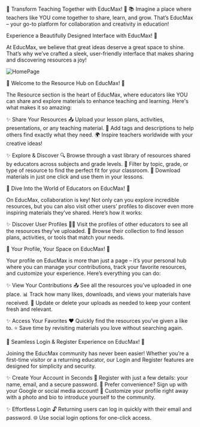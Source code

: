 🌟 Transform Teaching Together with EducMax! 🌟
📚 Imagine a place where teachers like YOU come together to share, learn, and grow. That’s EducMax – your go-to platform for collaboration and creativity in education!

Experience a Beautifully Designed Interface with EducMax! 🎨

At EducMax, we believe that great ideas deserve a great space to shine. That’s why we’ve crafted a sleek, user-friendly interface that makes sharing and discovering resources a joy!

![HomePage](educmax/github.gif)

📂 Welcome to the Resource Hub on EducMax! 🌟

The Resource section is the heart of EducMax, where educators like YOU can share and explore materials to enhance teaching and learning. Here's what makes it so amazing:

✨ Share Your Resources
📤 Upload your lesson plans, activities, presentations, or any teaching material.
🎨 Add tags and descriptions to help others find exactly what they need.
🌍 Inspire teachers worldwide with your creative ideas!

✨ Explore & Discover
🔍 Browse through a vast library of resources shared by educators across subjects and grade levels.
📑 Filter by topic, grade, or type of resource to find the perfect fit for your classroom.
💾 Download materials in just one click and use them in your lessons.



🌟 Dive Into the World of Educators on EducMax! 🌟

On EducMax, collaboration is key! Not only can you explore incredible resources, but you can also visit other users’ profiles to discover even more inspiring materials they’ve shared. Here’s how it works:

✨ Discover User Profiles
👩‍🏫 Visit the profiles of other educators to see all the resources they’ve uploaded.
🔎 Browse their collection to find lesson plans, activities, or tools that match your needs.


🌟 Your Profile, Your Space on EducMax! 🌟

Your profile on EducMax is more than just a page – it’s your personal hub where you can manage your contributions, track your favorite resources, and customize your experience. Here’s everything you can do:

✨ View Your Contributions
📤 See all the resources you’ve uploaded in one place.
📊 Track how many likes, downloads, and views your materials have received.
🎯 Update or delete your uploads as needed to keep your content fresh and relevant.

✨ Access Your Favorites
❤️ Quickly find the resources you’ve given a like to.
⭐ Save time by revisiting materials you love without searching again.

🔑 Seamless Login & Register Experience on EducMax! 🚀

Joining the EducMax community has never been easier! Whether you’re a first-time visitor or a returning educator, our Login and Register features are designed for simplicity and security.

✨ Create Your Account in Seconds
📝 Register with just a few details: your name, email, and a secure password.
📧 Prefer convenience? Sign up with your Google or social media account!
🎨 Customize your profile right away with a photo and bio to introduce yourself to the community.

✨ Effortless Login
🔓 Returning users can log in quickly with their email and password.
🌐 Use social login options for one-click access.

